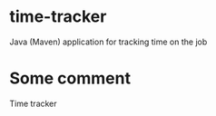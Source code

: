 # time-tracker
Java (Maven) application for tracking time on the job

# Some comment

Time tracker



